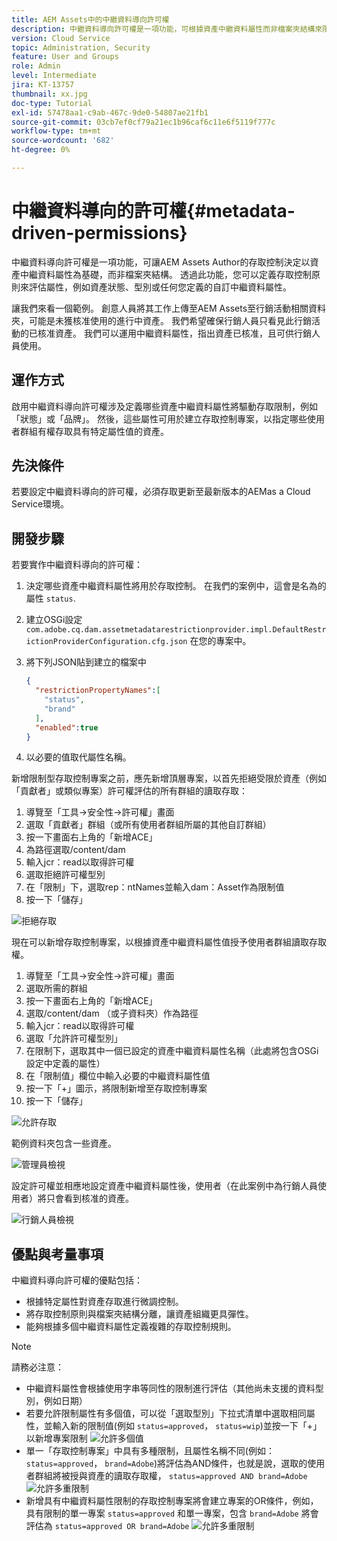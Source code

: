 ```yaml
---
title: AEM Assets中的中繼資料導向許可權
description: 中繼資料導向許可權是一項功能，可根據資產中繼資料屬性而非檔案夾結構來限制存取。
version: Cloud Service
topic: Administration, Security
feature: User and Groups
role: Admin
level: Intermediate
jira: KT-13757
thumbnail: xx.jpg
doc-type: Tutorial
exl-id: 57478aa1-c9ab-467c-9de0-54807ae21fb1
source-git-commit: 03cb7ef0cf79a21ec1b96caf6c11e6f5119f777c
workflow-type: tm+mt
source-wordcount: '682'
ht-degree: 0%

---
```


# 中繼資料導向的許可權{#metadata-driven-permissions}

中繼資料導向許可權是一項功能，可讓AEM Assets Author的存取控制決定以資產中繼資料屬性為基礎，而非檔案夾結構。 透過此功能，您可以定義存取控制原則來評估屬性，例如資產狀態、型別或任何您定義的自訂中繼資料屬性。

讓我們來看一個範例。 創意人員將其工作上傳至AEM Assets至行銷活動相關資料夾，可能是未獲核准使用的進行中資產。 我們希望確保行銷人員只看見此行銷活動的已核准資產。 我們可以運用中繼資料屬性，指出資產已核准，且可供行銷人員使用。

## 運作方式

啟用中繼資料導向許可權涉及定義哪些資產中繼資料屬性將驅動存取限制，例如「狀態」或「品牌」。 然後，這些屬性可用於建立存取控制專案，以指定哪些使用者群組有權存取具有特定屬性值的資產。

## 先決條件

若要設定中繼資料導向的許可權，必須存取更新至最新版本的AEMas a Cloud Service環境。


## 開發步驟

若要實作中繼資料導向的許可權：

1. 決定哪些資產中繼資料屬性將用於存取控制。 在我們的案例中，這會是名為的屬性 `status`.
1. 建立OSGi設定 `com.adobe.cq.dam.assetmetadatarestrictionprovider.impl.DefaultRestrictionProviderConfiguration.cfg.json` 在您的專案中。
1. 將下列JSON貼到建立的檔案中

   ```json
   {
     "restrictionPropertyNames":[
       "status",
       "brand"
     ],
     "enabled":true
   }
   ```

1. 以必要的值取代屬性名稱。


新增限制型存取控制專案之前，應先新增頂層專案，以首先拒絕受限於資產（例如「貢獻者」或類似專案）許可權評估的所有群組的讀取存取：

1. 導覽至「工具→安全性→許可權」畫面
1. 選取「貢獻者」群組（或所有使用者群組所屬的其他自訂群組）
1. 按一下畫面右上角的「新增ACE」
1. 為路徑選取/content/dam
1. 輸入jcr：read以取得許可權
1. 選取拒絕許可權型別
1. 在「限制」下，選取rep：ntNames並輸入dam：Asset作為限制值
1. 按一下「儲存」

![拒絕存取](./assets/metadata-driven-permissions/deny-access.png)

現在可以新增存取控制專案，以根據資產中繼資料屬性值授予使用者群組讀取存取權。

1. 導覽至「工具→安全性→許可權」畫面
1. 選取所需的群組
1. 按一下畫面右上角的「新增ACE」
1. 選取/content/dam （或子資料夾）作為路徑
1. 輸入jcr：read以取得許可權
1. 選取「允許許可權型別」
1. 在限制下，選取其中一個已設定的資產中繼資料屬性名稱（此處將包含OSGi設定中定義的屬性）
1. 在「限制值」欄位中輸入必要的中繼資料屬性值
1. 按一下「+」圖示，將限制新增至存取控制專案
1. 按一下「儲存」

![允許存取](./assets/metadata-driven-permissions/allow-access.png)

範例資料夾包含一些資產。

![管理員檢視](./assets/metadata-driven-permissions/admin-view.png)

設定許可權並相應地設定資產中繼資料屬性後，使用者（在此案例中為行銷人員使用者）將只會看到核准的資產。

![行銷人員檢視](./assets/metadata-driven-permissions/marketeer-view.png)

## 優點與考量事項

中繼資料導向許可權的優點包括：

- 根據特定屬性對資產存取進行微調控制。
- 將存取控制原則與檔案夾結構分離，讓資產組織更具彈性。
- 能夠根據多個中繼資料屬性定義複雜的存取控制規則。

>[!NOTE]
>
> 請務必注意：
> 
> - 中繼資料屬性會根據使用字串等同性的限制進行評估（其他尚未支援的資料型別，例如日期）
> - 若要允許限制屬性有多個值，可以從「選取型別」下拉式清單中選取相同屬性，並輸入新的限制值(例如 `status=approved`， `status=wip`)並按一下「+」以新增專案限制
> ![允許多個值](./assets/metadata-driven-permissions/allow-multiple-values.png)
> - 單一「存取控制專案」中具有多種限制，且屬性名稱不同(例如： `status=approved`， `brand=Adobe`)將評估為AND條件，也就是說，選取的使用者群組將被授與資產的讀取存取權， `status=approved AND brand=Adobe`
> ![允許多重限制](./assets/metadata-driven-permissions/allow-multiple-restrictions.png)
> - 新增具有中繼資料屬性限制的存取控制專案將會建立專案的OR條件，例如，具有限制的單一專案 `status=approved` 和單一專案，包含 `brand=Adobe` 將會評估為 `status=approved OR brand=Adobe`
> ![允許多重限制](./assets/metadata-driven-permissions/allow-multiple-aces.png)
